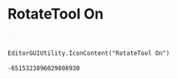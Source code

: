 # RotateTool On
![](/img/RotateTool%20On.png)

``` CSharp
EditorGUIUtility.IconContent("RotateTool On")
```
```
-6515323896029808930
```
